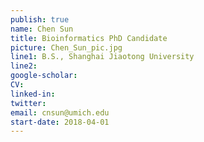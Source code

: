 ```yaml
---
publish: true
name: Chen Sun
title: Bioinformatics PhD Candidate
picture: Chen_Sun_pic.jpg
line1: B.S., Shanghai Jiaotong University
line2:  
google-scholar: 
CV:
linked-in: 
twitter:
email: cnsun@umich.edu
start-date: 2018-04-01
---
```

